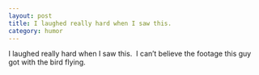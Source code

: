 ```yaml
--- 
layout: post
title: I laughed really hard when I saw this.
category: humor
---
```


<p>I laughed really hard when I saw this.  I can’t believe the footage this guy got with the bird flying.</p>

<object width="500" height="306"><param name="movie" value="http://www.youtube.com/v/rIu5B3Fsstg?version=3"></param><param name="allowFullScreen" value="true"></param><param name="allowscriptaccess" value="always"></param><embed src="http://www.youtube.com/v/rIu5B3Fsstg?version=3" type="application/x-shockwave-flash" width="500" height="306" allowscriptaccess="always" allowfullscreen="true"></embed></object>